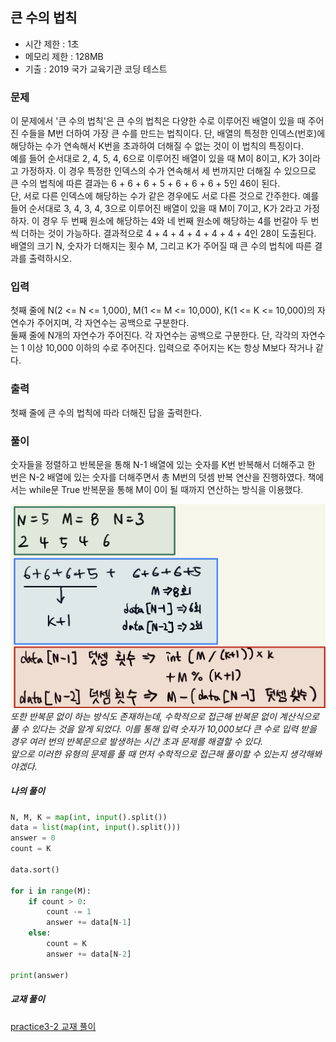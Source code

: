 ## 큰 수의 법칙
- 시간 제한 : 1초
- 메모리 제한 : 128MB
- 기출 : 2019 국가 교육기관 코딩 테스트

### 문제
이 문제에서 '큰 수의 법칙'은 큰 수의 법칙은 다양한 수로 이루어진 배열이 있을 때 주어진 수들을 M번 더하여 가장 큰 수를 만드는 법칙이다. 단, 배열의 특정한 인덱스(번호)에 해당하는 수가 연속해서 K번을 초과하여 더해질 수 없는 것이 이 법칙의 특징이다.  
예를 들어 순서대로 2, 4, 5, 4, 6으로 이루어진 배열이 있을 때 M이 8이고, K가 3이라고 가정하자. 이 경우 특정한 인덱스의 수가 연속해서 세 번까지만 더해질 수 있으므로 큰 수의 법칙에 따른 결과는 6 + 6 + 6 + 5 + 6 + 6 + 6 + 5인 46이 된다.  
단, 서로 다른 인덱스에 해당하는 수가 같은 경우에도 서로 다른 것으로 간주한다. 예를 들어 순서대로 3, 4, 3, 4, 3으로 이루어진 배열이 있을 때 M이 7이고, K가 2라고 가정하자. 이 경우 두 번째 원소에 해당하는 4와 네 번째 원소에 해당하는 4를 번갈아 두 번씩 더하는 것이 가능하다. 결과적으로 4 + 4 + 4 + 4 + 4 + 4 + 4인 28이 도출된다.  
배열의 크기 N, 숫자가 더해지는 횟수 M, 그리고 K가 주어질 때 큰 수의 법칙에 따른 결과를 출력하시오.

### 입력
첫째 줄에 N(2 <= N <= 1,000), M(1 <= M <= 10,000), K(1 <= K <= 10,000)의 자연수가 주어지며, 각 자연수는 공백으로 구분한다.  
둘째 줄에 N개의 자연수가 주어진다. 각 자연수는 공백으로 구분한다. 단, 각각의 자연수는 1 이상 10,000 이하의 수로 주어진다.
입력으로 주어지는 K는 항상 M보다 작거나 같다.

### 출력
첫째 줄에 큰 수의 법칙에 따라 더해진 답을 출력한다.

### 풀이
숫자들을 정렬하고 반복문을 통해 N-1 배열에 있는 숫자를 K번 반복해서 더해주고 한 번은 N-2 배열에 있는 숫자를 더해주면서 총 M번의 덧셈 반복 연산을 진행하였다. 책에서는 while문 True 반복문을 통해 M이 0이 될 때까지 연산하는 방식을 이용했다.

![](../image/ch3-2.png)
*또한 반복문 없이 하는 방식도 존재하는데, 수학적으로 접근해 반복문 없이 계산식으로 풀 수 있다는 것을 알게 되었다.
이를 통해 입력 숫자가 10,000보다 큰 수로 입력 받을 경우 여러 번의 반복문으로 발생하는 시간 초과 문제를 해결할 수 있다.  
앞으로 이러한 유형의 문제를 풀 때 먼저 수학적으로 접근해 풀이할 수 있는지 생각해봐야겠다.*
##### 나의 풀이
```python
N, M, K = map(int, input().split())
data = list(map(int, input().split()))
answer = 0
count = K

data.sort()

for i in range(M):
    if count > 0:
        count -= 1
        answer += data[N-1]
    else:
        count = K
        answer += data[N-2]

print(answer)
```

##### 교재 풀이
[practice3-2 교재 풀이](https://github.com/ndb796/python-for-coding-test/blob/master/3/2.py)